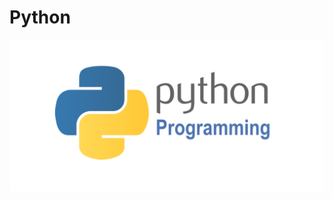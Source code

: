 # Python


![preview](https://github.com/SudaisDeveloper/Python/blob/5f655e9787813bb1c488812abccdf7d6f9410e46/preview-python.png)
